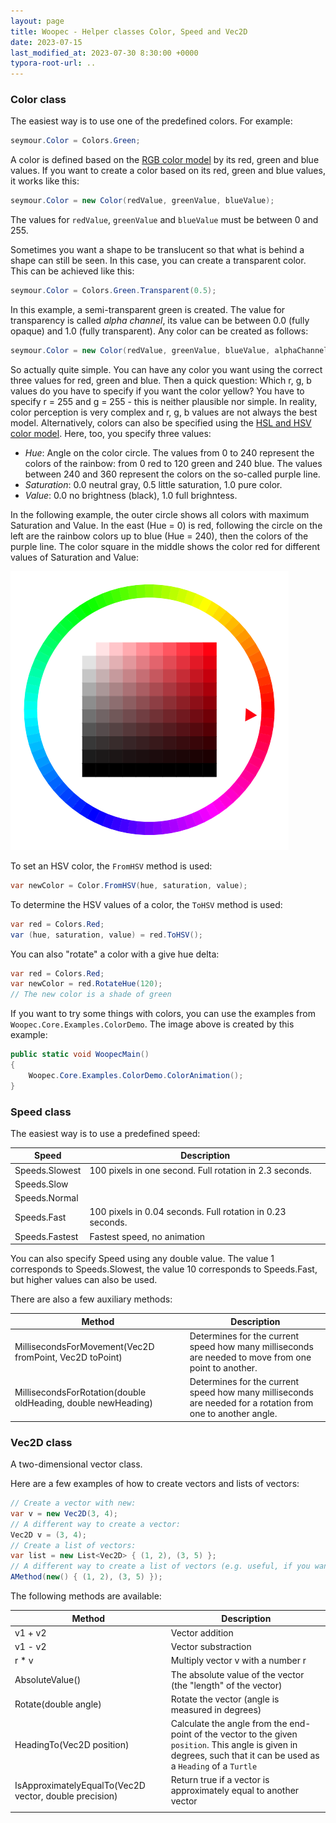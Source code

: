 ```yaml
---
layout: page
title: Woopec - Helper classes Color, Speed and Vec2D
date: 2023-07-15
last_modified_at: 2023-07-30 8:30:00 +0000
typora-root-url: ..
---
```


### Color class

The easiest way is to use one of the predefined colors. For example:

```c#
seymour.Color = Colors.Green;
```

A color is defined based on the [RGB color model](https://en.wikipedia.org/wiki/RGB_color_model) by its red, green and blue values. If you want to create a color based on its red, green and blue values, it works like this:

```c#
seymour.Color = new Color(redValue, greenValue, blueValue);
```

The values for `redValue`, `greenValue` and `blueValue` must be between 0 and 255.

Sometimes you want a shape to be translucent so that what is behind a shape can still be seen. In this case, you can create a transparent color. This can be achieved like this:

```c#
seymour.Color = Colors.Green.Transparent(0.5);
```

In this example, a semi-transparent green is created. The value for transparency is called *alpha channel*, its value can be between 0.0 (fully opaque) and 1.0 (fully transparent). Any color can be created as follows:

```c#
seymour.Color = new Color(redValue, greenValue, blueValue, alphaChannelValue);
```

So actually quite simple. You can have any color you want using the correct three values for red, green and blue. Then a quick question: Which r, g, b values do you have to specify if you want the color yellow? You have to specify r = 255 and g = 255 - this is neither plausible nor simple. In reality, color perception is very complex and r, g, b values are not always the best model. Alternatively, colors can also be specified using the [HSL and HSV  color model](https://en.wikipedia.org/wiki/HSL_and_HSV). Here, too, you specify three values:

* *Hue*: Angle on the color circle. The values from 0 to 240 represent the colors of the rainbow: from 0 red to 120 green and 240 blue. The values between 240 and 360 represent the colors on the so-called purple line.
* *Saturation*: 0.0 neutral gray, 0.5 little saturation, 1.0 pure color.
* *Value*:  0.0 no brightness (black), 1.0 full brighntess.

In the following example, the outer circle shows all colors with maximum Saturation and Value. In the east (Hue = 0) is red, following the circle on the left are the rainbow colors up to blue (Hue = 240), then the colors of the purple line. The color square in the middle shows the color red for different values of Saturation and Value:

![An image with an outer color circle and an inner square. The inner square is composed of 10 by 10 small quadrants. The outer circle shows all colors with maximum Saturation and Value. In the east (Hue = 0) is red, following the circle on the left are the rainbow colors up to blue (Hue = 240), then the colors of the purple line. The color square in the middle shows the color red for different values of saturation and value](/assets/images/WoopecHSVColorSample.png)

To set an HSV color, the `FromHSV` method is used:

```csharp
var newColor = Color.FromHSV(hue, saturation, value);
```

To determine the HSV values of a color, the `ToHSV` method is used:

```csharp
var red = Colors.Red;
var (hue, saturation, value) = red.ToHSV();
```

You can also "rotate" a color with a give hue delta:

```csharp
var red = Colors.Red;
var newColor = red.RotateHue(120); 
// The new color is a shade of green
```



If you want to try some things with colors, you can use the examples from `Woopec.Core.Examples.ColorDemo`.  The image above is created by this example:

```csharp
public static void WoopecMain()
{
    Woopec.Core.Examples.ColorDemo.ColorAnimation();
}
```



### Speed class

The easiest way is to use a predefined speed:

| **Speed**      | **Description**                                            |
| -------------- | ---------------------------------------------------------- |
| Speeds.Slowest | 100 pixels in one second. Full rotation in 2.3 seconds.    |
| Speeds.Slow    |                                                            |
| Speeds.Normal  |                                                            |
| Speeds.Fast    | 100 pixels in 0.04 seconds. Full rotation in 0.23 seconds. |
| Speeds.Fastest | Fastest speed, no animation                                |

You can also specify Speed using any double value. The value 1 corresponds to Speeds.Slowest, the value 10 corresponds to Speeds.Fast, but higher values can also be used. 

There are also a few auxiliary methods:

| Method                                                       | Description                                                  |
| ------------------------------------------------------------ | ------------------------------------------------------------ |
| MillisecondsForMovement(Vec2D fromPoint, Vec2D toPoint)      | Determines for the current speed how many milliseconds are needed to move from one point to another. |
| MillisecondsForRotation(double oldHeading, double newHeading) | Determines for the current speed how many milliseconds are needed for a rotation from one to another angle. |


### Vec2D class

A two-dimensional vector class.

Here are a few examples of how to create vectors and lists of vectors:

```c#
// Create a vector with new:
var v = new Vec2D(3, 4);
// A different way to create a vector:
Vec2D v = (3, 4);
// Create a list of vectors:
var list = new List<Vec2D> { (1, 2), (3, 5) };
// A different way to create a list of vectors (e.g. useful, if you want to pass it to a method)
AMethod(new() { (1, 2), (3, 5) });
```

The following methods are available:

| Method  | Description  |
| ------- | ------------ |
| v1 + v2 | Vector addition |
| v1 - v2 | Vector substraction |
| r * v | Multiply vector v with a number r |
| AbsoluteValue() | The absolute value of the vector (the "length" of the vector) |
| Rotate(double angle) | Rotate the vector (angle is measured in degrees) |
| HeadingTo(Vec2D position) | Calculate the angle from the end-point of the vector to the given `position`. This angle is given in degrees, such that it can be used as a `Heading` of a `Turtle` |
| IsApproximatelyEqualTo(Vec2D vector, double precision) | Return true if a vector is approximately equal to another vector |
|  |  |



